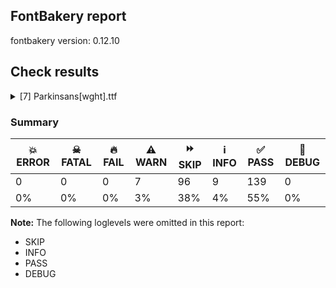 ## FontBakery report

fontbakery version: 0.12.10





## Check results



<details><summary>[7] Parkinsans[wght].ttf</summary>
<div>
<details>
    <summary>⚠️ <b>WARN</b> Validate size, and resolution of article images, and ensure article page has minimum length and includes visual assets. <a href="https://fontbakery.readthedocs.io/en/stable/fontbakery/checks/googlefonts.article.html#"></a></summary>
    <div>







* ⚠️ **WARN** <p>Family metadata at fonts/variable does not have an article.</p>
 [code: lacks-article]



</div>
</details>

<details>
    <summary>⚠️ <b>WARN</b> Check for codepoints not covered by METADATA subsets. <a href="https://fontbakery.readthedocs.io/en/stable/fontbakery/checks/googlefonts.subsets.html#"></a></summary>
    <div>







* ⚠️ **WARN** <p>The following codepoints supported by the font are not covered by
any subsets defined in the font's metadata file, and will never
be served. You can solve this by either manually adding additional
subset declarations to METADATA.pb, or by editing the glyphset
definitions.</p>
<ul>
<li>U+02D8 BREVE: try adding one of: canadian-aboriginal, yi</li>
<li>U+02D9 DOT ABOVE: try adding one of: canadian-aboriginal, yi</li>
<li>U+02DB OGONEK: try adding one of: canadian-aboriginal, yi</li>
<li>U+0302 COMBINING CIRCUMFLEX ACCENT: try adding one of: math, cherokee, coptic, tifinagh</li>
<li>U+0306 COMBINING BREVE: try adding one of: tifinagh, old-permic</li>
<li>U+0307 COMBINING DOT ABOVE: try adding one of: math, todhri, tifinagh, tai-le, duployan, malayalam, canadian-aboriginal, old-permic, coptic, syriac, hebrew</li>
<li>U+030A COMBINING RING ABOVE: try adding one of: duployan, syriac</li>
<li>U+030B COMBINING DOUBLE ACUTE ACCENT: try adding one of: osage, cherokee</li>
<li>U+030C COMBINING CARON: try adding one of: cherokee, tai-le</li>
<li>U+0326 COMBINING COMMA BELOW: try adding math</li>
<li>U+0327 COMBINING CEDILLA: try adding math</li>
<li>U+0328 COMBINING OGONEK: not included in any glyphset definition</li>
<li>U+03C0 GREEK SMALL LETTER PI: try adding one of: math, yi, greek</li>
<li>U+1EBC LATIN CAPITAL LETTER E WITH TILDE: try adding vietnamese</li>
<li>U+1EBD LATIN SMALL LETTER E WITH TILDE: try adding vietnamese</li>
<li>U+2021 DOUBLE DAGGER: try adding adlam</li>
<li>U+2030 PER MILLE SIGN: try adding adlam</li>
<li>U+2126 OHM SIGN: try adding math</li>
<li>U+212E ESTIMATED SYMBOL: try adding math</li>
<li>U+2202 PARTIAL DIFFERENTIAL: try adding math</li>
<li>U+2206 INCREMENT: try adding math</li>
<li>U+220F N-ARY PRODUCT: try adding math</li>
<li>U+2211 N-ARY SUMMATION: try adding math</li>
<li>U+221A SQUARE ROOT: try adding math</li>
<li>U+221E INFINITY: try adding math</li>
<li>U+222B INTEGRAL: try adding math</li>
<li>U+2248 ALMOST EQUAL TO: try adding math</li>
<li>U+2260 NOT EQUAL TO: try adding math</li>
<li>U+2264 LESS-THAN OR EQUAL TO: try adding math</li>
<li>U+2265 GREATER-THAN OR EQUAL TO: try adding math</li>
<li>U+25CA LOZENGE: try adding one of: math, symbols</li>
<li>U+25CC DOTTED CIRCLE: try adding one of: kharoshthi, kannada, ahom, khudawadi, duployan, javanese, tirhuta, siddham, elbasan, tifinagh, music, hanunoo, gujarati, soyombo, malayalam, tamil, warang-citi, modi, mandaic, bengali, myanmar, bassa-vah, symbols, chakma, sogdian, syriac, yi, takri, kaithi, oriya, zanabazar-square, new-tai-lue, gurmukhi, osage, old-permic, buhid, hanifi-rohingya, cham, grantha, marchen, buginese, nko, adlam, canadian-aboriginal, thai, hebrew, bhaiksuki, armenian, math, lao, saurashtra, tagbanwa, dogra, rejang, miao, syloti-nagri, meetei-mayek, phags-pa, khmer, mahajani, wancho, tai-tham, tai-viet, limbu, manichaean, thaana, sundanese, gunjala-gondi, devanagari, mongolian, lepcha, balinese, sharada, masaram-gondi, tagalog, tibetan, psalter-pahlavi, sinhala, coptic, kayah-li, mende-kikakui, telugu, newa, brahmi, pahawh-hmong, tai-le, khojki, batak, caucasian-albanian</li>
<li>U+FB01 LATIN SMALL LIGATURE FI: not included in any glyphset definition</li>
<li>U+FB02 LATIN SMALL LIGATURE FL: not included in any glyphset definition</li>
</ul>
<p>Or you can add the above codepoints to one of the subsets supported by the font: <code>latin</code>, <code>latin-ext</code></p>
 [code: unreachable-subsetting]



</div>
</details>

<details>
    <summary>⚠️ <b>WARN</b> Ensure soft_dotted characters lose their dot when combined with marks that replace the dot. <a href="https://fontbakery.readthedocs.io/en/stable/fontbakery/checks/shaping.html#"></a></summary>
    <div>







* ⚠️ **WARN** <p>The dot of soft dotted characters used in orthographies <em>must</em> disappear in the following strings: į̀ į́ į̂ į̃ į̄ į̌</p>
<p>The dot of soft dotted characters <em>should</em> disappear in other cases, for example: į̆ į̇ į̈ į̊ į̋ į̦̀ į̦́ į̦̂ į̦̃ į̦̄ į̦̆ į̦̇ į̦̈ į̦̊ į̦̋ į̦̌ į̧̀ į̧́ į̧̂ į̧̃</p>
<p>Your font fully covers the following languages that require the soft-dotted feature: Lithuanian (Latn, 2,357,094 speakers), Dutch (Latn, 31,709,104 speakers).</p>
<p>Your font does <em>not</em> cover the following languages that require the soft-dotted feature: Ebira (Latn, 2,200,000 speakers), Ukrainian (Cyrl, 29,273,587 speakers), South Central Banda (Latn, 244,000 speakers), Kom (Latn, 360,685 speakers), Kaska (Latn, 125 speakers), Zapotec (Latn, 490,000 speakers), Dii (Latn, 71,000 speakers), Ekpeye (Latn, 226,000 speakers), Mundani (Latn, 34,000 speakers), Teke-Ebo (Latn, 260,000 speakers), Nateni (Latn, 100,000 speakers), Nzakara (Latn, 50,000 speakers), Makaa (Latn, 221,000 speakers), Navajo (Latn, 166,319 speakers), Lugbara (Latn, 2,200,000 speakers), Cicipu (Latn, 44,000 speakers), Sar (Latn, 500,000 speakers), Igbo (Latn, 27,823,640 speakers), Belarusian (Cyrl, 10,064,517 speakers), Yala (Latn, 200,000 speakers), Dan (Latn, 1,099,244 speakers), Kpelle, Guinea (Latn, 622,000 speakers), Bafut (Latn, 158,146 speakers), Han (Latn, 6 speakers), Aghem (Latn, 38,843 speakers), Avokaya (Latn, 100,000 speakers), Koonzime (Latn, 40,000 speakers), Ejagham (Latn, 120,000 speakers), Fur (Latn, 1,230,163 speakers), Ma’di (Latn, 584,000 speakers), Ijo, Southeast (Latn, 2,471,000 speakers), Bete-Bendi (Latn, 100,000 speakers), Mfumte (Latn, 79,000 speakers), Heiltsuk (Latn, 300 speakers), Ngbaka (Latn, 1,020,000 speakers), Gulay (Latn, 250,478 speakers), Mango (Latn, 77,000 speakers), Vute (Latn, 21,000 speakers), Southern Kisi (Latn, 360,000 speakers), Basaa (Latn, 332,940 speakers).</p>
 [code: soft-dotted]



</div>
</details>

<details>
    <summary>⚠️ <b>WARN</b> Are there any misaligned on-curve points? <a href="https://fontbakery.readthedocs.io/en/stable/fontbakery/checks/outline.html#"></a></summary>
    <div>







* ⚠️ **WARN** <p>The following glyphs have on-curve points which have potentially incorrect y coordinates:</p>
<pre><code>* uni1E9E (U+1E9E): X=473.0,Y=688.0 (should be at cap-height 690?)

* lcaron (U+013E): X=207.0,Y=691.0 (should be at cap-height 690?)

* obreve (U+014F): X=251.5,Y=688.0 (should be at cap-height 690?)

* obreve (U+014F): X=390.5,Y=688.0 (should be at cap-height 690?)

* germandbls (U+00DF): X=473.0,Y=688.0 (should be at cap-height 690?)

* t (U+0074): X=293.0,Y=0.5 (should be at baseline 0?)

* tcaron (U+0165): X=293.0,Y=0.5 (should be at baseline 0?)

* uni0163 (U+0163): X=293.0,Y=0.5 (should be at baseline 0?)

* uni021B (U+021B): X=293.0,Y=0.5 (should be at baseline 0?)

* comma (U+002C): X=78.5,Y=-2.0 (should be at baseline 0?)

* semicolon (U+003B): X=111.5,Y=-2.0 (should be at baseline 0?)

* ampersand (U+0026): X=219.5,Y=691.0 (should be at cap-height 690?)

* ampersand (U+0026): X=399.0,Y=688.0 (should be at cap-height 690?)

* uni20BA (U+20BA): X=208.0,Y=-1.0 (should be at baseline 0?)

* sterling (U+00A3): X=211.0,Y=691.5 (should be at cap-height 690?)

* sterling (U+00A3): X=437.5,Y=689.0 (should be at cap-height 690?)

* uni0302 (U+0302): X=158.0,Y=688.0 (should be at cap-height 690?)
</code></pre>
 [code: found-misalignments]



</div>
</details>

<details>
    <summary>⚠️ <b>WARN</b> Is there kerning info for non-ligated sequences? <a href="https://fontbakery.readthedocs.io/en/stable/fontbakery/checks/googlefonts.gpos.html#"></a></summary>
    <div>







* ⚠️ **WARN** <p>GPOS table lacks kerning info for the following non-ligated sequences:</p>
<pre><code>- f + i

- f + l
</code></pre>
 [code: lacks-kern-info]



</div>
</details>

<details>
    <summary>⚠️ <b>WARN</b> Ensure variable fonts include an avar table. <a href="https://fontbakery.readthedocs.io/en/stable/fontbakery/checks/googlefonts.varfont.html#"></a></summary>
    <div>







* ⚠️ **WARN** <p>This variable font does not have an avar table.</p>
 [code: missing-avar]



</div>
</details>

<details>
    <summary>⚠️ <b>WARN</b> Checking OS/2 achVendID. <a href="https://fontbakery.readthedocs.io/en/stable/fontbakery/checks/googlefonts.os2.html#"></a></summary>
    <div>







* ⚠️ **WARN** <p>OS/2 VendorID value 'NONE' is not yet recognized. If you registered it recently, then it's safe to ignore this warning message. Otherwise, you should set it to your own unique 4 character code, and register it with Microsoft at <a href="https://www.microsoft.com/typography/links/vendorlist.aspx">https://www.microsoft.com/typography/links/vendorlist.aspx</a></p>
 [code: unknown]



</div>
</details>
</div>
</details>




### Summary

| 💥 ERROR | ☠ FATAL | 🔥 FAIL | ⚠️ WARN | ⏩ SKIP | ℹ️ INFO | ✅ PASS | 🔎 DEBUG | 
| ---|---|---|---|---|---|---|---|
| 0 | 0 | 0 | 7 | 96 | 9 | 139 | 0 | 
| 0% | 0% | 0% | 3% | 38% | 4% | 55% | 0% | 



**Note:** The following loglevels were omitted in this report:


* SKIP
* INFO
* PASS
* DEBUG
